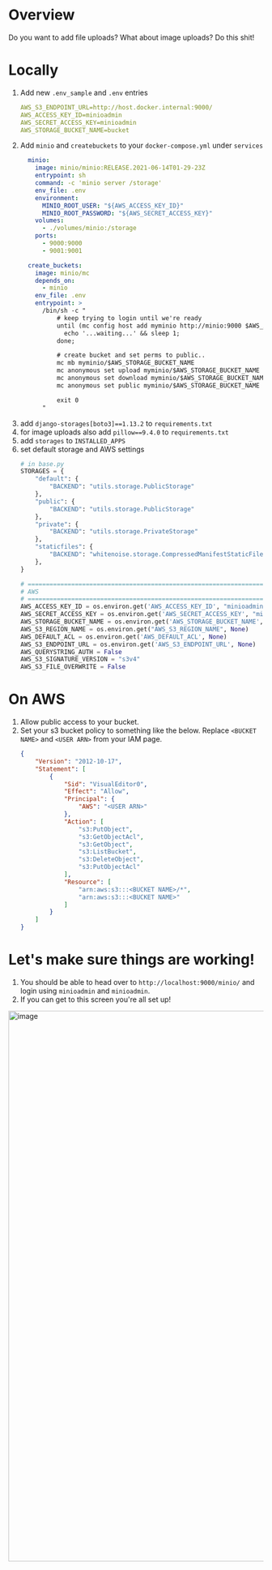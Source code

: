# Overview

Do you want to add file uploads? What about image uploads? Do this shit!

# Locally

 1. Add new `.env_sample` and `.env` entries
    ```yaml
    AWS_S3_ENDPOINT_URL=http://host.docker.internal:9000/
    AWS_ACCESS_KEY_ID=minioadmin
    AWS_SECRET_ACCESS_KEY=minioadmin
    AWS_STORAGE_BUCKET_NAME=bucket
    ```
 1. Add `minio` and `createbuckets` to your `docker-compose.yml` under `services`
    ```yaml
      minio:
        image: minio/minio:RELEASE.2021-06-14T01-29-23Z
        entrypoint: sh
        command: -c 'minio server /storage'
        env_file: .env
        environment:
          MINIO_ROOT_USER: "${AWS_ACCESS_KEY_ID}"
          MINIO_ROOT_PASSWORD: "${AWS_SECRET_ACCESS_KEY}"
        volumes:
          - ./volumes/minio:/storage
        ports:
          - 9000:9000
          - 9001:9001

      create_buckets:
        image: minio/mc
        depends_on:
          - minio
        env_file: .env
        entrypoint: >
          /bin/sh -c "
              # keep trying to login until we're ready
              until (mc config host add myminio http://minio:9000 $AWS_ACCESS_KEY_ID $AWS_SECRET_ACCESS_KEY) do
                echo '...waiting...' && sleep 1;
              done;

              # create bucket and set perms to public..
              mc mb myminio/$AWS_STORAGE_BUCKET_NAME
              mc anonymous set upload myminio/$AWS_STORAGE_BUCKET_NAME
              mc anonymous set download myminio/$AWS_STORAGE_BUCKET_NAME
              mc anonymous set public myminio/$AWS_STORAGE_BUCKET_NAME

              exit 0
          "
    ```
 1. add `django-storages[boto3]==1.13.2` to `requirements.txt`
 1. for image uploads also add `pillow==9.4.0` to `requirements.txt`
 1. add `storages` to `INSTALLED_APPS`
 1. set default storage and AWS settings
    ```python
    # in base.py
    STORAGES = {
        "default": {
            "BACKEND": "utils.storage.PublicStorage"
        },
        "public": {
            "BACKEND": "utils.storage.PublicStorage"
        },
        "private": {
            "BACKEND": "utils.storage.PrivateStorage"        
        },
        "staticfiles": {
            "BACKEND": "whitenoise.storage.CompressedManifestStaticFilesStorage",
        },
    }
    
    # =============================================================================
    # AWS
    # =============================================================================
    AWS_ACCESS_KEY_ID = os.environ.get('AWS_ACCESS_KEY_ID', "minioadmin")
    AWS_SECRET_ACCESS_KEY = os.environ.get('AWS_SECRET_ACCESS_KEY', "minioadmin")
    AWS_STORAGE_BUCKET_NAME = os.environ.get('AWS_STORAGE_BUCKET_NAME', "bucket")
    AWS_S3_REGION_NAME = os.environ.get("AWS_S3_REGION_NAME", None)
    AWS_DEFAULT_ACL = os.environ.get('AWS_DEFAULT_ACL', None)
    AWS_S3_ENDPOINT_URL = os.environ.get('AWS_S3_ENDPOINT_URL', None)
    AWS_QUERYSTRING_AUTH = False
    AWS_S3_SIGNATURE_VERSION = "s3v4"
    AWS_S3_FILE_OVERWRITE = False
    ```

# On AWS

1. Allow public access to your bucket.
2. Set your s3 bucket policy to something like the below. Replace `<BUCKET NAME>` and `<USER ARN>` from your IAM page.
    ```json
    {
        "Version": "2012-10-17",
        "Statement": [
            {
                "Sid": "VisualEditor0",
                "Effect": "Allow",
                "Principal": {
                    "AWS": "<USER ARN>"
                },
                "Action": [
                    "s3:PutObject",
                    "s3:GetObjectAcl",
                    "s3:GetObject",
                    "s3:ListBucket",
                    "s3:DeleteObject",
                    "s3:PutObjectAcl"
                ],
                "Resource": [
                    "arn:aws:s3:::<BUCKET NAME>/*",
                    "arn:aws:s3:::<BUCKET NAME>"
                ]
            }
        ]
    }
    ```
    
# Let's make sure things are working!
1. You should be able to head over to `http://localhost:9000/minio/` and login using `minioadmin` and `minioadmin`.
2. If you can get to this screen you're all set up! 

<img width="1087" alt="image" src="https://github.com/ckc-org/skeletor/assets/15066160/90b5a76a-ccf1-4333-86c9-b903936d40c0">


